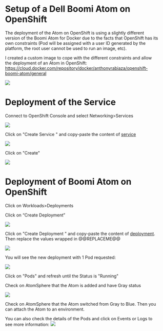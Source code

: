 # Setup of a Dell Boomi Atom on OpenShift

The deployment of the Atom on OpenShift is using a slightly different version of the Boomi Atom for Docker due to the facts that OpenShift has its own constraints (Pod will be assigned with a user ID generated by the platform, the root user cannot be used to run an image, etc).

I created a custom image to cope with the different constraints and allow the deployment of an Atom in OpenShift:  https://cloud.docker.com/repository/docker/anthonyrabiaza/openshift-boomi-atom/general

![](resources/openshift.png)



# Deployment of the Service

Connect to OpenShift Console and select Networking>Services

![](resources/services.png)

Click on "Create Service " and copy-paste the content of [service](atom/boomi-atom-service.yaml?raw=true)

![](resources/services_done.png)

Click on "Create"

![](resources/services_view.png)



# Deployment of Boomi Atom on OpenShift

Click on Workloads>Deployments

Click on “Create Deployment”

![](resources/deployments.png)

Click on "Create Deployment " and copy-paste the content of [deployment](boomi-atom-deployment.yaml?raw=true). Then replace the values wrapped in @@REPLACEME@@

![](resources/deployments_done.png)

You will see the new deployment with 1 Pod requested:

![](resources/deployments_view.png)

Click on "Pods" and refresh until the Status is "Running"

Check on AtomSphere that the Atom is added and have Gray status

![](resources/deployments_view_pods.png)

Check on AtomSphere that the Atom switched from Gray to Blue. Then you can attach the Atom to an environment.

You can also check the details of the Pods and click on Events or Logs to see more information:
![](resources/deployments_view_pods_details.png)